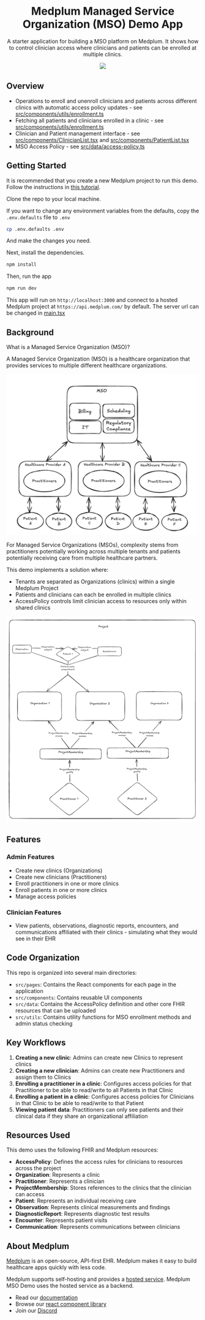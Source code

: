 <h1 align="center">Medplum Managed Service Organization (MSO) Demo App</h1>
<p align="center">A starter application for building a MSO platform on Medplum. It shows how to control clinician access where clinicians and patients can be enrolled at multiple clinics.</p>
<p align="center">
<a href="https://github.com/medplum/medplum-mso-demo/blob/main/LICENSE.txt">
    <img src="https://img.shields.io/badge/license-Apache-blue.svg" />
  </a>
</p>

## Overview

- Operations to enroll and unenroll clinicians and patients across different clinics with automatic access policy updates - see [src/components/utils/enrollment.ts](./src/utils/enrollment.ts)
- Fetching all patients and clinicians enrolled in a clinic - see [src/components/utils/enrollment.ts](./src/utils/enrollment.ts)
- Clinician and Patient management interface - see [src/components/ClinicianList.tsx](./src/components/ClinicianList.tsx) and [src/components/PatientList.tsx](./src/components/PatientList.tsx)
- MSO Access Policy - see [src/data/access-policy.ts](./src/data/access-policy.ts)

## Getting Started

It is recommended that you create a new Medplum project to run this demo. Follow the instructions in [this tutorial](https://www.medplum.com/docs/tutorials/register).

Clone the repo to your local machine.

If you want to change any environment variables from the defaults, copy the `.env.defaults` file to `.env`

```bash
cp .env.defaults .env
```

And make the changes you need.

Next, install the dependencies.

```bash
npm install
```

Then, run the app

```bash
npm run dev
```

This app will run on `http://localhost:3000` and connect to a hosted Medplum project at `https://api.medplum.com/` by default. The server url can be changed in [main.tsx](./src/main.tsx)


## Background
What is a Managed Service Organization (MSO)?

A Managed Service Organization (MSO) is a healthcare organization that provides services to multiple different healthcare organizations. 

<img src="./public/mso-diagram.png" alt="MSO Diagram" />

For Managed Service Organizations (MSOs), complexity stems from practitioners potentially working across multiple tenants and patients potentially receiving care from multiple healthcare partners.

This demo implements a solution where:
- Tenants are separated as Organizations (clinics) within a single Medplum Project
- Patients and clinicians can each be enrolled in multiple clinics
- AccessPolicy controls limit clinician access to resources only within shared clinics

<img src="./public/how-it-works.png" alt="How it works" />

## Features

### Admin Features
- Create new clinics (Organizations)
- Create new clinicians (Practitioners)
- Enroll practitioners in one or more clinics
- Enroll patients in one or more clinics
- Manage access policies

### Clinician Features
- View patients, observations, diagnostic reports, encounters, and communications affiliated with their clinics - simulating what they would see in their EHR


## Code Organization

This repo is organized into several main directories:

- `src/pages`: Contains the React components for each page in the application
- `src/components`: Contains reusable UI components
- `src/data`: Contains the AccessPolicy definition and other core FHIR resources that can be uploaded
- `src/utils`: Contains utility functions for MSO enrollment methods and admin status checking

## Key Workflows

1. **Creating a new clinic**: Admins can create new Clinics to represent clinics
2. **Creating a new clinician**: Admins can create new Practitioners and assign them to Clinics
3. **Enrolling a practitioner in a clinic**: Configures access policies for that Practitioner to be able to read/write to all Patients in that Clinic
4. **Enrolling a patient in a clinic**: Configures access policies for Clinicians in that Clinic to be able to read/write to that Patient
5. **Viewing patient data**: Practitioners can only see patients and their clinical data if they share an organizational affiliation

## Resources Used

This demo uses the following FHIR and Medplum resources:
- **AccessPolicy**: Defines the access rules for clinicians to resources across the project
- **Organization**: Represents a clinic
- **Practitioner**: Represents a clinician
- **ProjectMembership**: Stores references to the clinics that the clinician can access
- **Patient**: Represents an individual receiving care
- **Observation**: Represents clinical measurements and findings
- **DiagnosticReport**: Represents diagnostic test results
- **Encounter**: Represents patient visits
- **Communication**: Represents communications between clinicians

## About Medplum

[Medplum](https://www.medplum.com/) is an open-source, API-first EHR. Medplum makes it easy to build healthcare apps quickly with less code.

Medplum supports self-hosting and provides a [hosted service](https://app.medplum.com/). Medplum MSO Demo uses the hosted service as a backend.

- Read our [documentation](https://www.medplum.com/docs)
- Browse our [react component library](https://storybook.medplum.com/)
- Join our [Discord](https://discord.gg/medplum) 
